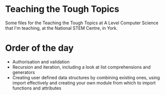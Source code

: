 # Teaching the Tough Topics

Some files for the Teaching the Tough Topics at A Level Computer Science that I'm teaching, at the National STEM Centre,
in York.

# Order of the day
- Authorisation and validation
- Recursion and iteration, including a look at list comprehensions and generators
- Creating user defined data structures by combining existing ones, using import effectively and creating your own
module from which to import functions and attributes



